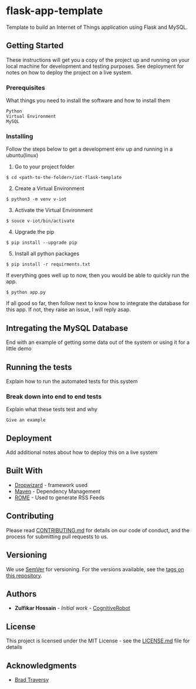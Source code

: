 # flask-app-template

Template to build an Internet of Things application using Flask and MySQL.

## Getting Started

These instructions will get you a copy of the project up and running on your local machine for development and testing purposes. See deployment for notes on how to deploy the project on a live system.

### Prerequisites

What things you need to install the software and how to install them

```
Python
Virtual Environment
MySQL
```

### Installing

Follow the steps below to get a development env up and running in a ubuntu(linux)

1. Go to your project folder
```
$ cd <path-to-the-folder>/iot-flask-template
```
2. Create a Virtual Environment
```
$ python3 -m venv v-iot
```
3. Activate the Virtual Environment
```
$ souce v-iot/bin/activate
```
4. Upgrade the pip
```
$ pip install --upgrade pip
```
5. Install all python packages
```
$ pip install -r requirments.txt
```
If everything goes well up to now, then you would be able to quickly run the app.
```
$ python app.py
```
If all good so far, then follow next to know how to integrate the database for this app. If not, they raise an issue, I will reply asap.

## Intregating the MySQL Database

End with an example of getting some data out of the system or using it for a little demo

## Running the tests

Explain how to run the automated tests for this system

### Break down into end to end tests

Explain what these tests test and why

```
Give an example
```

## Deployment

Add additional notes about how to deploy this on a live system

## Built With

* [Dropwizard](http://www.dropwizard.io/1.0.2/docs/) - framework used
* [Maven](https://maven.apache.org/) - Dependency Management
* [ROME](https://rometools.github.io/rome/) - Used to generate RSS Feeds

## Contributing

Please read [CONTRIBUTING.md](https://gist.github.com/PurpleBooth/b24679402957c63ec426) for details on our code of conduct, and the process for submitting pull requests to us.

## Versioning

We use [SemVer](http://semver.org/) for versioning. For the versions available, see the [tags on this repository](https://github.com/your/project/tags).

## Authors

* **Zulfikar Hossain** - *Initial work* - [CognitiveRobot](https://github.com/CognitiveRobot)


## License

This project is licensed under the MIT License - see the [LICENSE.md](LICENSE.md) file for details

## Acknowledgments

* [Brad Traversy](https://github.com/bradtraversy/myflaskapp)

